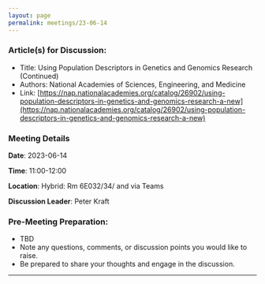 ```yaml
---
layout: page
permalink: meetings/23-06-14
---
```


### Article(s) for Discussion:
- Title: Using Population Descriptors in Genetics and Genomics Research (Continued)
- Authors: National Academies of Sciences, Engineering, and Medicine  
- Link: [https://nap.nationalacademies.org/catalog/26902/using-population-descriptors-in-genetics-and-genomics-research-a-new](https://nap.nationalacademies.org/catalog/26902/using-population-descriptors-in-genetics-and-genomics-research-a-new) 

### Meeting Details

**Date**: 2023-06-14

**Time**: 11:00-12:00 

**Location**: Hybrid: Rm 6E032/34/ and via Teams 

**Discussion Leader**: Peter Kraft

### Pre-Meeting Preparation:
- TBD
-  Note any questions, comments, or discussion points you would like to raise.
- Be prepared to share your thoughts and engage in the discussion.

---

<br><br>
<!--*-- Presenters: Peter Kraft*-->
